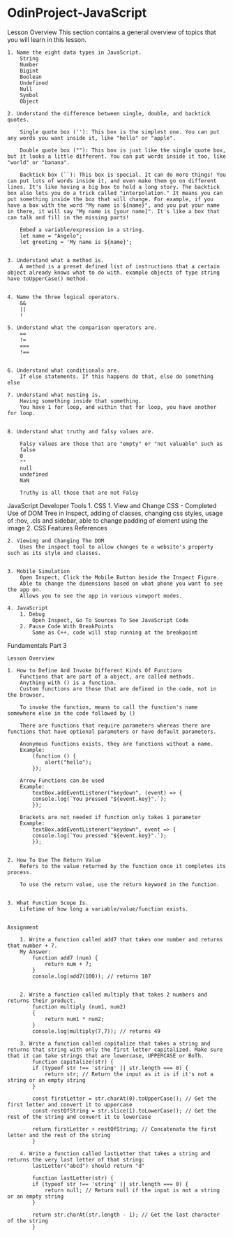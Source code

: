 # OdinProject-JavaScript


Lesson Overview
This section contains a general overview of topics that you will learn in this lesson.

    1. Name the eight data types in JavaScript.
        String
        Number
        Bigint
        Boolean
        Undefined
        Null
        Symbol
        Object

    2. Understand the difference between single, double, and backtick quotes.

        Single quote box (''): This box is the simplest one. You can put any words you want inside it, like "hello" or "apple".

        Double quote box (""): This box is just like the single quote box, but it looks a little different. You can put words inside it too, like "world" or "banana".

        Backtick box (``): This box is special. It can do more things! You can put lots of words inside it, and even make them go on different lines. It's like having a big box to hold a long story. The backtick box also lets you do a trick called "interpolation." It means you can put something inside the box that will change. For example, if you have a box with the word "My name is ${name}", and you put your name in there, it will say "My name is [your name]". It's like a box that can talk and fill in the missing parts!

        Embed a variable/expression in a string.
        let name = "Angelo";
        let greeting = 'My name is ${name}';


    3. Understand what a method is.
        A method is a preset defined list of instructions that a certain object already knows what to do with. example objects of type string have toUpperCase() method.


    4. Name the three logical operators.
        && 
        ||
        !

    5. Understand what the comparison operators are.
        ==
        !=
        ===
        !==


    6. Understand what conditionals are.
        If else statements. If this happens do that, else do something else

    7. Understand what nesting is.
        Having something inside that something.
        You have 1 for loop, and within that for loop, you have another for loop.


    8. Understand what truthy and falsy values are.

        Falsy values are those that are "empty" or "not valuable" such as 
        false
        0
        ""
        null
        undefined
        NaN

        Truthy is all those that are not Falsy



JavaScript Developer Tools 
    1. CSS
        1. View and Change CSS - Completed
            Use of DOM Tree in Inspect, adding of classes, changing css styles, usage of :hov, .cls and sidebar, able to change padding of element using the image 
        2. CSS Features References

    2. Viewing and Changing The DOM
        Uses the inspect tool to allow changes to a website's property such as its style and classes.


    3. Mobile Simulation
        Open Inspect, Click the Mobile Button beside the Inspect Figure. 
        Able to change the dimensions based on what phone you want to see the app on.
        Allows you to see the app in various viewport modes.

    4. JavaScript
        1. Debug
            Open Inspect, Go To Sources To See JavaScript Code
        2. Pause Code With BreakPoints
            Same as C++, code will stop running at the breakpoint

Fundamentals Part 3

    Lesson Overview

    1. How to Define And Invoke Different Kinds Of Functions
        Functions that are part of a object, are called methods.
        Anything with () is a function.
        Custom functions are those that are defined in the code, not in the browser.

        To invoke the function, means to call the function's name somewhere else in the code followed by ()

        There are functions that require parameters whereas there are functions that have optional parameters or have default parameters.

        Anonymous functions exists, they are functions without a name.
        Example:
            (function () {
                alert("hello");
            });

        Arrow Functions can be used 
        Example:
            textBox.addEventListener("keydown", (event) => {
            console.log(`You pressed "${event.key}".`);
            });

        Brackets are not needed if function only takes 1 parameter 
        Example:
            textBox.addEventListener("keydown", event => {
            console.log(`You pressed "${event.key}".`);
            });


    2. How To Use The Return Value
        Refers to the value returned by the function once it completes its process.

        To use the return value, use the return keyword in the function.


    3. What Function Scope Is.
        Lifetime of how long a variable/value/function exists.


    Assignment

        1. Write a function called add7 that takes one number and returns that number + 7.
        My Answer:
            function add7 (num) {
                return num + 7;
            }
            console.log(add7(100)); // returns 107

        
        2. Write a function called multiply that takes 2 numbers and returns their product.
            function multiply (num1, num2)
            {
                return num1 * num2;
            }
            console.log(multiply(7,7)); // returns 49

        3. Write a function called capitalize that takes a string and returns that string with only the first letter capitalized. Make sure that it can take strings that are lowercase, UPPERCASE or BoTh.
            function capitalize(str) {
            if (typeof str !== 'string' || str.length === 0) {
                return str; // Return the input as it is if it's not a string or an empty string
            }
            
            const firstLetter = str.charAt(0).toUpperCase(); // Get the first letter and convert it to uppercase
            const restOfString = str.slice(1).toLowerCase(); // Get the rest of the string and convert it to lowercase
            
            return firstLetter + restOfString; // Concatenate the first letter and the rest of the string
            }

        4. Write a function called lastLetter that takes a string and returns the very last letter of that string: 
            lastLetter("abcd") should return "d"

            function lastLetter(str) {
            if (typeof str !== 'string' || str.length === 0) {
                return null; // Return null if the input is not a string or an empty string
            }
            
            return str.charAt(str.length - 1); // Get the last character of the string
            }
